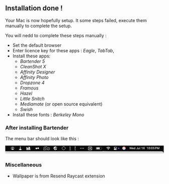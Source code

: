 ## Installation done !

Your Mac is now hopefully setup. It some steps failed, execute them manually to complete the setup.

You will nedd to complete these steps manually :

- Set the default browser
- Enter licence key for these apps : _Eagle_, _TabTab_,
- Install these apps:
  - _Bartender 5_
  - _CleanShot X_
  - _Affinity Designer_
  - _Affinity Photo_
  - _Dropzone 4_
  - _Framous_
  - _Hazel_
  - _Little Snitch_
  - _Mediamate_ (or open source equivalent)
  - _Swish_
- Install these fonts : _Berkeley Mono_

### After installing Bartender

The menu bar should look like this :

![Menubar Order](./images/menubar-order.png)

### Miscellaneous

- Wallpaper is from Resend Raycast extension
